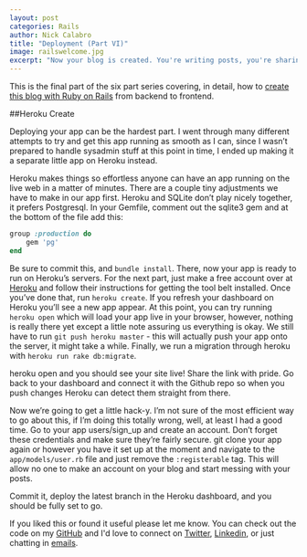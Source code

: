 ```yaml
---
layout: post
categories: Rails
author: Nick Calabro
title: "Deployment (Part VI)"
image: railswelcome.jpg
excerpt: "Now your blog is created. You're writing posts, you're sharing your work, but wait - it's not live on the web! Until now."
---
```


<meta name="twitter:card" content="summary" />
<meta name="twitter:site" content="@NickCalabs" />
<meta name="twitter:title" content="{{ page.title }}" />
<meta name="twitter:description" content="Nick Calabro's Blog" />

<div class="message">This is the final part of the six part series covering, in detail, how to <a href="http://nameless-dusk-8821.herokuapp.com">create this blog with Ruby on Rails</a> from backend to frontend. 
</div>

##Heroku Create

Deploying your app can be the hardest part. I went through many different attempts to try and get this app running as smooth as I can, since I wasn’t prepared to handle sysadmin stuff at this point in time, I ended up making it a separate little app on Heroku instead.

Heroku makes things so effortless anyone can have an app running on the live web in a matter of minutes. There are a couple tiny adjustments we have to make in our app first. Heroku and SQLite don’t play nicely together, it prefers Postgresql. In your Gemfile, comment out the sqlite3 gem and at the bottom of the file add this:

```ruby
group :production do
    gem 'pg'
end
```

Be sure to commit this, and `bundle install`. There, now your app is ready to run on Heroku’s servers. For the next part, just make a free account over at <a href="https://dashboard.heroku.com/">Heroku</a> and follow their instructions for getting the tool belt installed. Once you’ve done that, run `heroku create`. If you refresh your dashboard on Heroku you’ll see a new app appear. At this point, you can try running `heroku open` which will load your app live in your browser, however, nothing is really there yet except a little note assuring us everything is okay. We still have to run `git push heroku master` - this will actually push your app onto the server, it might take a while. Finally, we run a migration through heroku with `heroku run rake db:migrate`.

heroku open and you should see your site live! Share the link with pride. Go back to your dashboard and connect it with the Github repo so when you push changes Heroku can detect them straight from there.

Now we’re going to get a little hack-y. I’m not sure of the most efficient way to go about this, if I’m doing this totally wrong, well, at least I had a good time. Go to your app users/sign_up and create an account. Don’t forget these credentials and make sure they’re fairly secure. git clone your app again or however you have it set up at the moment and navigate to the `app/models/user.rb` file and just remove the `:registerable` tag. This will allow no one to make an account on your blog and start messing with your posts.

Commit it, deploy the latest branch in the Heroku dashboard, and you should be fully set to go.

<div class="message">
  If you liked this or found it useful please let me know. You can check out the code on my <a href="http://github.com/nickcalabs">GitHub</a> and I'd love to connect on <a href="http://twitter.com/nickcalabs">Twitter</a>, <a href="http://linkedin.com/in/nickcalabro">Linkedin</a>, or just chatting in <a href="mailto:calabro.nick@gmail.com">emails</a>.
</div>